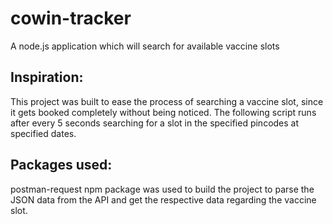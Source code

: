 # cowin-tracker
A node.js application which will search for available vaccine slots

## Inspiration:
This project was built to ease the process of searching a vaccine slot, since it gets booked completely without being noticed.
The following script runs after every 5 seconds searching for a slot in the specified pincodes at specified dates.

## Packages used:
postman-request npm package was used to build the project to parse the JSON data from the API and get the respective data regarding the vaccine slot.
